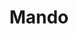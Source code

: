 ---
title: "Mando"
id: "Mando3inHolo"
image: "/images/star_wars/Mando3inHolo.jpg"
link: "https://square.link/u/zqHalgxe"
price: "$6.00"
description: "MANDALORIAN HOLOGRAPHIC VINYL STICKER | 3\""
---